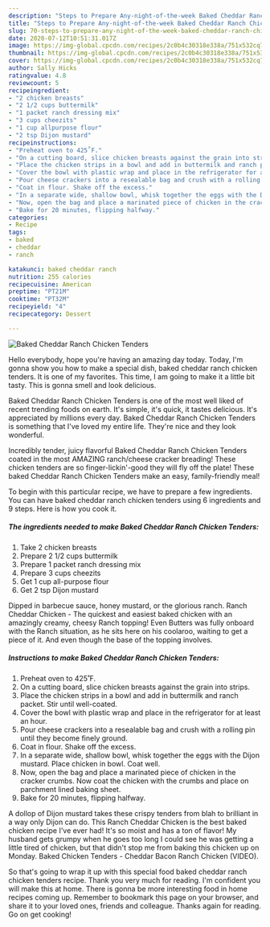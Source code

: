 ```yaml
---
description: "Steps to Prepare Any-night-of-the-week Baked Cheddar Ranch Chicken Tenders"
title: "Steps to Prepare Any-night-of-the-week Baked Cheddar Ranch Chicken Tenders"
slug: 70-steps-to-prepare-any-night-of-the-week-baked-cheddar-ranch-chicken-tenders
date: 2020-07-12T10:51:31.017Z
image: https://img-global.cpcdn.com/recipes/2c0b4c30318e338a/751x532cq70/baked-cheddar-ranch-chicken-tenders-recipe-main-photo.jpg
thumbnail: https://img-global.cpcdn.com/recipes/2c0b4c30318e338a/751x532cq70/baked-cheddar-ranch-chicken-tenders-recipe-main-photo.jpg
cover: https://img-global.cpcdn.com/recipes/2c0b4c30318e338a/751x532cq70/baked-cheddar-ranch-chicken-tenders-recipe-main-photo.jpg
author: Sally Hicks
ratingvalue: 4.8
reviewcount: 5
recipeingredient:
- "2 chicken breasts"
- "2 1/2 cups buttermilk"
- "1 packet ranch dressing mix"
- "3 cups cheezits"
- "1 cup allpurpose flour"
- "2 tsp Dijon mustard"
recipeinstructions:
- "Preheat oven to 425˚F."
- "On a cutting board, slice chicken breasts against the grain into strips."
- "Place the chicken strips in a bowl and add in buttermilk and ranch packet. Stir until well-coated."
- "Cover the bowl with plastic wrap and place in the refrigerator for at least an hour."
- "Pour cheese crackers into a resealable bag and crush with a rolling pin until they become finely ground."
- "Coat in flour. Shake off the excess."
- "In a separate wide, shallow bowl, whisk together the eggs with the Dijon mustard. Place chicken in bowl. Coat well."
- "Now, open the bag and place a marinated piece of chicken in the cracker crumbs. Now coat the chicken with the crumbs and place on parchment lined baking sheet."
- "Bake for 20 minutes, flipping halfway."
categories:
- Recipe
tags:
- baked
- cheddar
- ranch

katakunci: baked cheddar ranch 
nutrition: 255 calories
recipecuisine: American
preptime: "PT21M"
cooktime: "PT32M"
recipeyield: "4"
recipecategory: Dessert

---
```



![Baked Cheddar Ranch Chicken Tenders](https://img-global.cpcdn.com/recipes/2c0b4c30318e338a/751x532cq70/baked-cheddar-ranch-chicken-tenders-recipe-main-photo.jpg)

Hello everybody, hope you're having an amazing day today. Today, I'm gonna show you how to make a special dish, baked cheddar ranch chicken tenders. It is one of my favorites. This time, I am going to make it a little bit tasty. This is gonna smell and look delicious.

Baked Cheddar Ranch Chicken Tenders is one of the most well liked of recent trending foods on earth. It's simple, it's quick, it tastes delicious. It's appreciated by millions every day. Baked Cheddar Ranch Chicken Tenders is something that I've loved my entire life. They're nice and they look wonderful.

Incredibly tender, juicy flavorful Baked Cheddar Ranch Chicken Tenders coated in the most AMAZING ranch/cheese cracker breading! These chicken tenders are so finger-lickin&#39;-good they will fly off the plate! These baked Cheddar Ranch Chicken Tenders make an easy, family-friendly meal!


To begin with this particular recipe, we have to prepare a few ingredients. You can have baked cheddar ranch chicken tenders using 6 ingredients and 9 steps. Here is how you cook it.

<!--inarticleads1-->

##### The ingredients needed to make Baked Cheddar Ranch Chicken Tenders:

1. Take 2 chicken breasts
1. Prepare 2 1/2 cups buttermilk
1. Prepare 1 packet ranch dressing mix
1. Prepare 3 cups cheezits
1. Get 1 cup all-purpose flour
1. Get 2 tsp Dijon mustard


Dipped in barbecue sauce, honey mustard, or the glorious ranch. Ranch Cheddar Chicken - The quickest and easiest baked chicken with an amazingly creamy, cheesy Ranch topping! Even Butters was fully onboard with the Ranch situation, as he sits here on his coolaroo, waiting to get a piece of it. And even though the base of the topping involves. 

<!--inarticleads2-->

##### Instructions to make Baked Cheddar Ranch Chicken Tenders:

1. Preheat oven to 425˚F.
1. On a cutting board, slice chicken breasts against the grain into strips.
1. Place the chicken strips in a bowl and add in buttermilk and ranch packet. Stir until well-coated.
1. Cover the bowl with plastic wrap and place in the refrigerator for at least an hour.
1. Pour cheese crackers into a resealable bag and crush with a rolling pin until they become finely ground.
1. Coat in flour. Shake off the excess.
1. In a separate wide, shallow bowl, whisk together the eggs with the Dijon mustard. Place chicken in bowl. Coat well.
1. Now, open the bag and place a marinated piece of chicken in the cracker crumbs. Now coat the chicken with the crumbs and place on parchment lined baking sheet.
1. Bake for 20 minutes, flipping halfway.


A dollop of Dijon mustard takes these crispy tenders from blah to brilliant in a way only Dijon can do. This Ranch Cheddar Chicken is the best baked chicken recipe I&#39;ve ever had! It&#39;s so moist and has a ton of flavor! My husband gets grumpy when he goes too long I could see he was getting a little tired of chicken, but that didn&#39;t stop me from baking this chicken up on Monday. Baked Chicken Tenders - Cheddar Bacon Ranch Chicken (VIDEO). 

So that's going to wrap it up with this special food baked cheddar ranch chicken tenders recipe. Thank you very much for reading. I'm confident you will make this at home. There is gonna be more interesting food in home recipes coming up. Remember to bookmark this page on your browser, and share it to your loved ones, friends and colleague. Thanks again for reading. Go on get cooking!

